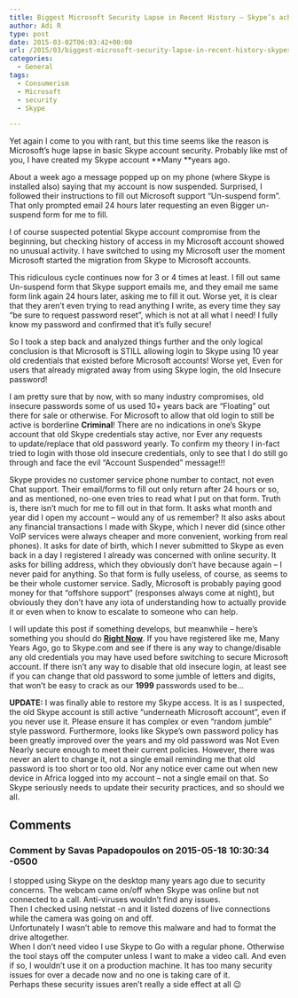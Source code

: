 ```yaml
---
title: Biggest Microsoft Security Lapse in Recent History – Skype’s achilles heel
author: Adi R
type: post
date: 2015-03-02T06:03:42+00:00
url: /2015/03/biggest-microsoft-security-lapse-in-recent-history-skypes-achilles-heel/
categories:
  - General
tags:
  - Consumerism
  - Microsoft
  - security
  - Skype

---
```

Yet again I come to you with rant, but this time seems like the reason is Microsoft&#8217;s huge lapse in basic Skype account security. Probably like mst of you, I have created my Skype account **Many **years ago.

About a week ago a message popped up on my phone (where Skype is installed also) saying that my account is now suspended. Surprised, I followed their instructions to fill out Microsoft support &#8220;Un-suspend form&#8221;. That only prompted email 24 hours later requesting an even Bigger un-suspend form for me to fill.

I of course suspected potential Skype account compromise from the beginning, but checking history of access in my Microsoft account showed no unusual activity. I have switched to using my Microsoft user the moment Microsoft started the migration from Skype to Microsoft accounts.

This ridiculous cycle continues now for 3 or 4 times at least. I fill out same Un-suspend form that Skype support emails me, and they email me same form link again 24 hours later, asking me to fill it out. Worse yet, it is clear that they aren&#8217;t even trying to read anything I write, as every time they say &#8220;be sure to request password reset&#8221;, which is not at all what I need! I fully know my password and confirmed that it&#8217;s fully secure!

So I took a step back and analyzed things further and the only logical conclusion is that Microsoft is STILL allowing login to Skype using 10 year old credentials that existed before Microsoft accounts! Worse yet, Even for users that already migrated away from using Skype login, the old Insecure password!

I am pretty sure that by now, with so many industry compromises, old insecure passwords some of us used 10+ years back are &#8220;Floating&#8221; out there for sale or otherwise. For Microsoft to allow that old login to still be active is borderline **Criminal**! There are no indications in one&#8217;s Skype account that old Skype credentials stay active, nor Ever any requests to update/replace that old password yearly. To confirm my theory I in-fact tried to login with those old insecure credentials, only to see that I do still go through and face the evil &#8220;Account Suspended&#8221; message!!!

Skype provides no customer service phone number to contact, not even Chat support. Their email/forms to fill out only return after 24 hours or so, and as mentioned, no-one even tries to read what I put on that form. Truth is, there isn&#8217;t much for me to fill out in that form. It asks what month and year did I open my account &#8211; would any of us remember? It also asks about any financial transactions I made with Skype, which I never did (since other VoIP services were always cheaper and more convenient, working from real phones). It asks for date of birth, which I never submitted to Skype as even back in a day I registered I already was concerned with online security. It asks for billing address, which they obviously don&#8217;t have because again &#8211; I never paid for anything. So that form is fully useless, of course, as seems to be their whole customer service. Sadly, Microsoft is probably paying good money for that &#8220;offshore support&#8221; (responses always come at night), but obviously they don&#8217;t have any iota of understanding how to actually provide it or even when to know to escalate to someone who can help.

I will update this post if something develops, but meanwhile &#8211; here&#8217;s something you should do <span style="text-decoration: underline;"><strong>Right Now</strong></span>. If you have registered like me, Many Years Ago, go to Skype.com and see if there is any way to change/disable any old credentials you may have used before switching to secure Microsoft account. If there isn&#8217;t any way to disable that old insecure login, at least see if you can change that old password to some jumble of letters and digits, that won&#8217;t be easy to crack as our **1999** passwords used to be&#8230;

**UPDATE:** I was finally able to restore my Skype access. It is as I suspected, the old Skype account is still active &#8220;underneath Microsoft account&#8221;, even if you never use it. Please ensure it has complex or even &#8220;random jumble&#8221; style password. Furthermore, looks like Skype&#8217;s own password policy has been greatly improved over the years and my old password was Not Even Nearly secure enough to meet their current policies. However, there was never an alert to change it, not a single email reminding me that old password is too short or too old. Nor any notice ever came out when new device in Africa logged into my account &#8211; not a single email on that. So Skype seriously needs to update their security practices, and so should we all.

## Comments

### Comment by Savas Papadopoulos on 2015-05-18 10:30:34 -0500
I stopped using Skype on the desktop many years ago due to security concerns. The webcam came on/off when Skype was online but not connected to a call. Anti-viruses wouldn&#8217;t find any issues.  
Then I checked using netstat -n and it listed dozens of live connections while the camera was going on and off.  
Unfortunately I wasn&#8217;t able to remove this malware and had to format the drive altogether.  
When I don&#8217;t need video I use Skype to Go with a regular phone. Otherwise the tool stays off the computer unless I want to make a video call. And even if so, I wouldn&#8217;t use it on a production machine. It has too many security issues for over a decade now and no one is taking care of it.  
Perhaps these security issues aren&#8217;t really a side effect at all 😉